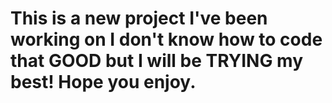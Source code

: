 # This is a new project I've been working on I don't know how to code that GOOD but I will be TRYING my best! Hope you enjoy.
